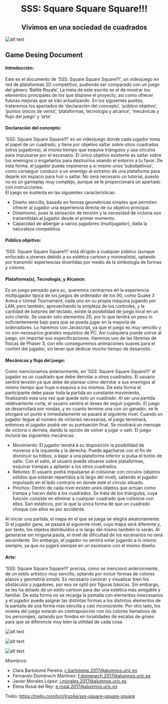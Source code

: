 # <div align="center"> SSS: Square Square Square!!! </div>
## <div align="center"> Vivimos en una sociedad de cuadrados </div>
![alt text](https://github.com/ClaraMegalovania/SSS-Square-Square-Square-/blob/master/logo.jpg)

## Game Desing Document
#### Introducción:
Este es el documento de ‘SSS: Square Square Square!!!’, un videojuego en red de plataformas 2D competitivo, pudiendo ser comparado con un juego del género ‘Battle Royale’. La meta de este escrito es el de mostrar los elementos principales de los que dispone el proyecto, así como ofrecer futuras mejoras que se irán actualizando.
En los siguientes puntos, trataremos los apartados de ‘declaración del concepto’, ‘público objetivo’, ‘puntos únicos de venta’, ‘plataformas, tecnología y alcance’, ‘mecánicas y flujo del juego’ y ‘arte’.
#### Declaración del concepto:
‘SSS: Square Square Square!!!’ es un videojuego donde cada jugador toma el papel de un cuadrado, y tiene por objetivo saltar sobre otros cuadrados (otros jugadores), al mismo tiempo que esquiva triángulos y usa círculos para impulsarse por el escenario.
El único objetivo existente es saltar sobre tus enemigos o engañarlos para destruirlos usando el entorno a tu favor. De esta forma, el jugador puede imponerse a sí mismo unos ‘subobjetivos’, como conseguir conducir a un enemigo al extremo de una plataforma para dejarle sin espacio para huir o saltar. No será necesario un tutorial, puesto no es un gameplay muy complejo, aunque se le proporcionará un apartado con instrucciones.  
El juego se sustenta en las siguientes características:
  - Diseño sencillo, basado en formas geométricas simples que permiten ofrecer al jugador una experiencia directa de su objetivo principal. 
  - Dinamismo, pues la sensación de tensión y la necesidad de victoria son transmitidas al jugador desde el primer momento.
  - Capacidad de albergar a varios jugadores (multijugador), dada la naturaleza competitiva.
#### Público objetivo:
‘SSS: Square Square Square!!!’ está dirigido a cualquier público (aunque enfocado a jóvenes debido a su estética cartoon y minimalista), optando por transmitir experiencias divertidas por medio de la simbología de formas y colores.  
#### Plataforma(s), Tecnología, y Alcance:
Es un juego pensado para pc, queremos centrarnos en la experiencia multijugador típica de los juegos de ordenador de los 90, como Quake 3 Arena o Unreal Tournament, cada uno en su propia máquina jugando por LAN, pero también, aprovechando la simpleza de los controles, y la cantidad de botones del teclado, existe la posibilidad de juego local en un solo cliente. Se usarán solo elementos 2D, por lo que tendrá un peso lo suficientemente bajo para que se pueda jugar en la mayoría de ordenadores. Lo haremos con Javascript, ya que el juego es muy sencillo y no son necesarios grandes requisitos de PC. Así cualquiera puede unirse al juego, sin importar sus especificaciones. Haremos uso de las librerías de físicas de Phaser 3, con ello conseguiremos animaciones suaves para el confort del jugador, sin tener que dedicar mucho tiempo de desarrollo.
#### Mecánicas y flujo del juego:
Como mencionamos anteriormente, en ‘SSS: Square Square Square!!!’ el jugador es un cuadrado que debe derrotar a otros cuadrados. El usuario sentirá tensión ya que debe de planear cómo derrotar a sus enemigos al mismo tiempo que huye o esquiva a los mismos. De esta forma el participante debe pasar toda la partida en constante movimiento, finalizando esta una vez que quede solo un cuadrado. Al ser una partida relativamente corta, el usuario sentirá el deseo de seguir jugando.
El juego se desarrollará por rondas, y en cuanto termine una con un ganador, se le otorgará un punto e inmediatamente se pasará al siguiente nivel. Cuando un jugador llegue al número de victorias necesarias, el juego terminará, entonces el jugador podrá ver su puntuación final. Se mostrará un mensaje de victoria o derrota, dando la opción de volver a jugar o salir.
El juego incluirá las siguientes mecánicas:
  - Movimiento: El jugador tendrá a su disposición la posibilidad de moverse a la izquierda y la derecha. Puede agacharse con el fin de disminuir su hitbox, o bajar a una plataforma inferior si pulsa el botón de salto. Con el salto, el usuario puede situarse sobre plataformas, esquivar trampas y aplastar a los otros cuadrados.
  - Rebotes: El usuario podrá impulsarse al colisionar con círculos (objetos sólidos que estarán repartidos a lo largo del nivel), saliendo el jugador impulsado en el lado contrario en donde esté el círculo situado.
  - Pinchos: Dentro de cada nivel existen unos objetos que actúan como trampa y hacen daño a los cuadrados. Se trata de los triángulos, cuya función consiste en eliminar a cualquier cuadrado que colisione con ellos. Son estáticos, por lo que la única forma de que un cuadrado choque con ellos es por accidente. 

Al iniciar una partida, el mapa en el que se juega se elegirá aleatoriamente. Si el jugador gana, se pasará al siguiente nivel, cuyo mapa será diferente  y, por tanto, los objetos distribuidos a lo largo del mismo también lo serán. Al generarse sin ninguna pauta, el nivel de dificultad de los escenarios no será ascendente. Sin embargo, el jugador no sentirá estar jugando a lo mismo siempre, ya que no jugará siempre en un escenario con el mismo diseño.
#### Arte:
‘SSS: Square Square Square!!!’ precisa, como se mencionó anteriormente, de un estilo artístico muy sencillo, optando por incluir formas de colores planos y geometría simple. Es necesario conocer y visualizar bien los obstáculos y jugadores, por eso se optó por figuras básicas. Sin embargo, se les ha dotado de un estilo cartoon para dar una estética más amigable y familiar. De esta forma no se recarga la pantalla con elementos innecesarios y el jugador puede asignar las distintas formas a los distintos elementos de la pantalla de una forma más sencilla y casi inconsciente.
Por otro lado, los niveles del juego estarán en contraposición con los colores llamativos de los personajes, optando por fondos en tonalidades de escalas de grises para que se diferencie muy bien la utilidad de cada cosa.

![alt text](https://github.com/ClaraMegalovania/SSS-Square-Square-Square-/blob/master/triangulo.png)

![alt text](https://github.com/ClaraMegalovania/SSS-Square-Square-Square-/blob/master/circulo.png)

![alt text](https://github.com/ClaraMegalovania/SSS-Square-Square-Square-/blob/master/cuadrado.png)

Miembros:
  - Clara Bartolomé Pereira: c.bartolome.2017@alumnos.urjc.es
  - Fernando Doménech Martínez: f.domenech.2017@alumnos.urjc.es
  - Javier Morales López: j.morales.2017@alumnos.urjc.es
  - Elena Rosal del Rey: e.rosal.2017@alumnos.urjc.es
  
Trello: https://trello.com/b/cj1rszAa/sss-square-square-square
